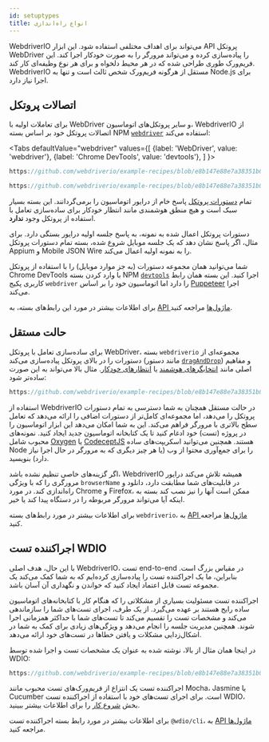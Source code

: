 ```yaml
---
id: setuptypes
title: انواع راه‌اندازی
---
```


WebdriverIO می‌تواند برای اهداف مختلفی استفاده شود. این ابزار API پروتکل WebDriver را پیاده‌سازی کرده و می‌تواند مرورگر را به صورت خودکار اجرا کند. این فریم‌ورک طوری طراحی شده که در هر محیط دلخواه و برای هر نوع وظیفه‌ای کار کند. WebdriverIO مستقل از هرگونه فریم‌ورک شخص ثالث است و تنها به Node.js برای اجرا نیاز دارد.

## اتصالات پروتکل

برای تعاملات اولیه با WebDriver و سایر پروتکل‌های اتوماسیون، WebdriverIO از اتصالات پروتکل خود بر اساس بسته NPM [`webdriver`](https://www.npmjs.com/package/webdriver) استفاده می‌کند:

<Tabs
  defaultValue="webdriver"
  values={[
    {label: 'WebDriver', value: 'webdriver'},
    {label: 'Chrome DevTools', value: 'devtools'},
  ]
}>
<TabItem value="webdriver">

```js reference useHTTPS
https://github.com/webdriverio/example-recipes/blob/e8b147e88e7a38351b0918b4f7efbd9ae292201d/setup/webdriver.js#L5-L20
```

</TabItem>
<TabItem value="devtools">

```js reference useHTTPS
https://github.com/webdriverio/example-recipes/blob/e8b147e88e7a38351b0918b4f7efbd9ae292201d/setup/devtools.js#L2-L17
```

</TabItem>
</Tabs>

تمام [دستورات پروتکل](api/webdriver) پاسخ خام از درایور اتوماسیون را برمی‌گردانند. این بسته بسیار سبک است و هیچ منطق هوشمندی مانند انتظار خودکار برای ساده‌سازی تعامل با استفاده از پروتکل وجود __ندارد__.

دستورات پروتکل اعمال شده به نمونه، به پاسخ جلسه اولیه درایور بستگی دارد. برای مثال، اگر پاسخ نشان دهد که یک جلسه موبایل شروع شده، بسته تمام دستورات پروتکل Appium و Mobile JSON Wire را به نمونه اولیه اعمال می‌کند.

شما می‌توانید همان مجموعه دستورات (به جز موارد موبایل) را با استفاده از پروتکل Chrome DevTools با وارد کردن بسته NPM [`devtools`](https://www.npmjs.com/package/devtools) اجرا کنید. این بسته همان رابط کاربری پکیج `webdriver` را دارد اما اتوماسیون خود را بر اساس [Puppeteer](https://pptr.dev/) اجرا می‌کند.

برای اطلاعات بیشتر در مورد این رابط‌های بسته، به [API ماژول‌ها](/docs/api/modules) مراجعه کنید.

## حالت مستقل

برای ساده‌سازی تعامل با پروتکل WebDriver، بسته `webdriverio` مجموعه‌ای از دستورات را در بالای پروتکل پیاده‌سازی می‌کند (مانند دستور [`dragAndDrop`](api/element/dragAndDrop)) و مفاهیم اصلی مانند [انتخابگرهای هوشمند](selectors) یا [انتظارهای خودکار](autowait). مثال بالا می‌تواند به این صورت ساده‌تر شود:

```js reference useHTTPS
https://github.com/webdriverio/example-recipes/blob/e8b147e88e7a38351b0918b4f7efbd9ae292201d/setup/standalone.js#L2-L19
```

استفاده از WebdriverIO در حالت مستقل همچنان به شما دسترسی به تمام دستورات پروتکل را می‌دهد، اما مجموعه‌ای کامل‌تر از دستورات اضافی را ارائه می‌دهد که تعامل سطح بالاتری با مرورگر فراهم می‌کند. این به شما امکان می‌دهد این ابزار اتوماسیون را در پروژه (تست) خود ادغام کنید تا یک کتابخانه اتوماسیون جدید ایجاد کنید. نمونه‌های محبوب شامل [Oxygen](https://github.com/oxygenhq/oxygen) یا [CodeceptJS](http://codecept.io) هستند. همچنین می‌توانید اسکریپت‌های ساده Node را برای جمع‌آوری محتوا از وب (یا هر چیز دیگری که به مرورگر در حال اجرا نیاز دارد) بنویسید.

اگر گزینه‌های خاصی تنظیم نشده باشد، WebdriverIO همیشه تلاش می‌کند درایور مرورگری را که با ویژگی `browserName` در قابلیت‌های شما مطابقت دارد، دانلود و راه‌اندازی کند. در مورد Chrome و Firefox، ممکن است آنها را نیز نصب کند بسته به اینکه آیا می‌تواند مرورگر مربوطه را در دستگاه پیدا کند یا خیر.

برای اطلاعات بیشتر در مورد رابط‌های بسته `webdriverio`، به [API ماژول‌ها](/docs/api/modules) مراجعه کنید.

## اجراکننده تست WDIO

با این حال، هدف اصلی WebdriverIO، تست end-to-end در مقیاس بزرگ است. بنابراین، ما یک اجراکننده تست را پیاده‌سازی کرده‌ایم که به شما کمک می‌کند یک مجموعه تست قابل اعتماد ایجاد کنید که خواندن و نگهداری آن آسان باشد.

اجراکننده تست مسئولیت بسیاری از مشکلاتی را که هنگام کار با کتابخانه‌های اتوماسیون ساده رایج هستند بر عهده می‌گیرد. از یک طرف، اجرای تست‌های شما را سازماندهی می‌کند و مشخصات تست را تقسیم می‌کند تا تست‌های شما با حداکثر همزمانی اجرا شوند. همچنین مدیریت جلسه را انجام می‌دهد و ویژگی‌های زیادی برای کمک به شما در اشکال‌زدایی مشکلات و یافتن خطاها در تست‌های خود ارائه می‌دهد.

در اینجا همان مثال از بالا، نوشته شده به عنوان یک مشخصات تست و اجرا شده توسط WDIO:

```js reference useHTTPS
https://github.com/webdriverio/example-recipes/blob/e8b147e88e7a38351b0918b4f7efbd9ae292201d/setup/testrunner.js
```

اجراکننده تست یک انتزاع از فریم‌ورک‌های تست محبوب مانند Mocha، Jasmine یا Cucumber است. برای اجرای تست‌های خود با استفاده از اجراکننده تست WDIO، بخش [شروع کار](gettingstarted) را برای اطلاعات بیشتر ببینید.

برای اطلاعات بیشتر در مورد رابط بسته اجراکننده تست `@wdio/cli`، به [API ماژول‌ها](/docs/api/modules) مراجعه کنید.